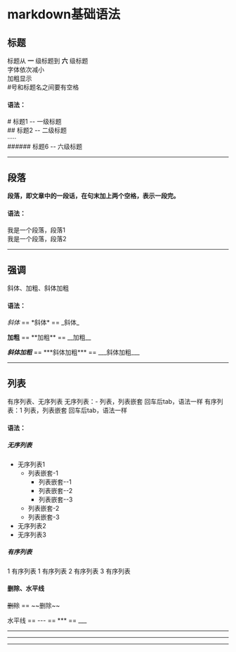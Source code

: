 # markdown基础语法

## 标题
标题从 **一** 级标题到 **六** 级标题  
字体依次减小  
加粗显示  
\#号和标题名之间要有空格

#### 语法：
 \# 标题1 -- 一级标题  
 \#\# 标题2 -- 二级标题  
 ·····  
 \#\#\#\#\#\# 标题6 -- 六级标题

---

## 段落

**段落，即文章中的一段话，在句末加上两个空格，表示一段完。**

#### 语法：

我是一个段落，段落1  
我是一个段落，段落2

---

## 强调
斜体、加粗、斜体加粗

#### 语法：
*斜体*  ==  \*斜体\* == \_斜体\_  

**加粗** ==  \*\*加粗\*\* ==  \_\_加粗\_\_  

***斜体加粗*** ==  \*\*\*斜体加粗\*\*\*  ==  \_\_\_斜体加粗\_\_\_

---

## 列表
有序列表、无序列表
无序列表：- 列表，列表嵌套 回车后tab，语法一样
有序列表：1 列表，列表嵌套 回车后tab，语法一样

#### 语法：

##### 无序列表
- 无序列表1
    - 列表嵌套-1
        - 列表嵌套--1
        - 列表嵌套--2
        - 列表嵌套--3
    - 列表嵌套-2
    - 列表嵌套-3
- 无序列表2
- 无序列表3

##### 有序列表
1 有序列表 
    1 有序列表
2 有序列表
3 有序列表

#### 删除、水平线
~~删除~~ == \~\~删除\~\~  

水平线 == --- == *** == ___  

---
***
___